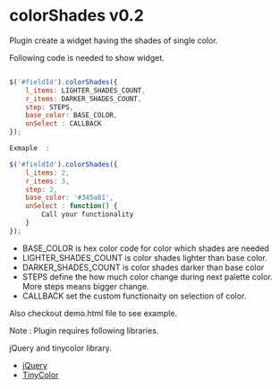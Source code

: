 colorShades v0.2
===========

Plugin create a widget having the shades of single color. 

Following code is needed to show widget.

```js

$('#fieldId').colorShades({
    l_items: LIGHTER_SHADES_COUNT,
    r_items: DARKER_SHADES_COUNT,
    step: STEPS,
    base_color: BASE_COLOR,
    onSelect : CALLBACK 
});

Exmaple  : 

$('#fieldId').colorShades({
    l_items: 2,
    r_items: 3,
    step: 2,
    base_color: '#345a01',
    onSelect : function() {
        Call your functionality
    }
});

``` 
* BASE_COLOR is hex color code for color which shades are needed 
* LIGHTER_SHADES_COUNT is color shades lighter than base color.
* DARKER_SHADES_COUNT is color shades darker than base color
* STEPS define the how much color change during next palette color. More steps means bigger change.
* CALLBACK set the custom functionaity on selection of color.

Also checkout demo.html file to see example.

Note : Plugin requires following libraries.

jQuery and tinycolor library.
* [jQuery] 
* [TinyColor] 


[jQuery]:http://jquery.com
[Tinycolor]:https://github.com/bgrins/TinyColor

